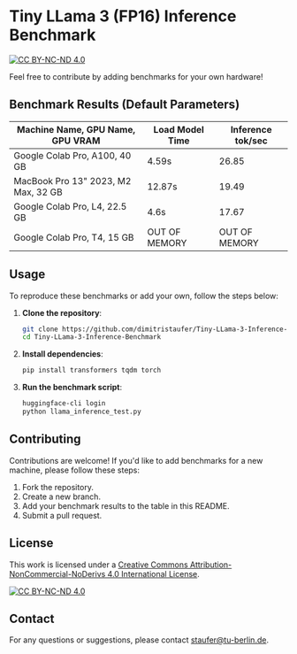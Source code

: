 # Tiny LLama 3 (FP16) Inference Benchmark
[![CC BY-NC-ND 4.0][cc-by-nc-nd-shield]][cc-by-nc-nd]

Feel free to contribute by adding benchmarks for your own hardware!

## Benchmark Results (Default Parameters)

| Machine Name, GPU Name, GPU VRAM                         | Load Model Time | Inference tok/sec |
|------------------------------------|-----------------|-------------------|
| Google Colab Pro, A100, 40 GB | 4.59s           | 26.85             |
| MacBook Pro 13" 2023, M2 Max, 32 GB | 12.87s           | 19.49             |
| Google Colab Pro, L4, 22.5 GB | 4.6s           | 17.67             |
| Google Colab Pro, T4, 15 GB | OUT OF MEMORY           | OUT OF MEMORY             |

## Usage

To reproduce these benchmarks or add your own, follow the steps below:

1. **Clone the repository**:
    ```bash
    git clone https://github.com/dimitristaufer/Tiny-LLama-3-Inference-Benchmark.git
    cd Tiny-LLama-3-Inference-Benchmark
    ```

2. **Install dependencies**:
    ```bash
    pip install transformers tqdm torch
    ```

3. **Run the benchmark script**:
    ```bash
    huggingface-cli login
    python llama_inference_test.py
    ```

## Contributing

Contributions are welcome! If you'd like to add benchmarks for a new machine, please follow these steps:

1. Fork the repository.
2. Create a new branch.
3. Add your benchmark results to the table in this README.
4. Submit a pull request.

## License

This work is licensed under a
[Creative Commons Attribution-NonCommercial-NoDerivs 4.0 International License][cc-by-nc-nd].

[![CC BY-NC-ND 4.0][cc-by-nc-nd-image]][cc-by-nc-nd]

[cc-by-nc-nd]: https://creativecommons.org/licenses/by-nc-nd/4.0/
[cc-by-nc-nd-image]: https://licensebuttons.net/l/by-nc-nd/4.0/88x31.png
[cc-by-nc-nd-shield]: https://img.shields.io/badge/License-CC%20BY--NC--ND%204.0-lightgrey.svg

## Contact

For any questions or suggestions, please contact [staufer@tu-berlin.de](mailto:staufer@tu-berlin.de).

